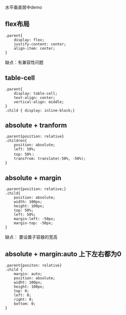 <div class="parent">
	<div class="child">水平垂直居中demo</div>
</div>

## flex布局
```
.parent{
	display: flex;
	justify-content: center;
	align-item: center;
}
```
缺点：有兼容性问题

## table-cell
```
.parent{
	display: table-cell;
	text-align: center;
	vertical-align: middle;
}
.child { display: inline-block;}
```

## absolute + tranform
```
.parent{position: relative}
.children{
	position: absolute;
	left: 50%;
	top: 50%；
	transfrom: translate(-50%, -50%);
}
```

## absolute + margin
```
.parent{position: relative;}
.child{
	position: absolute;
	width: 100px;
	height: 100px;
	top: 50%;
	left: 50%;
	margin-left: -50px;
	margin-top: -50px;
}
```
缺点： 要设置子容器的宽高

## absolute + margin:auto 上下左右都为0
```
.parent{positon: relative}
.child {
	margin: auto;
	position: absolute;
	widht: 100px;
	height: 100px;
	top: 0;
	left: 0;
	right: 0;
	bottom: 0;
}
```